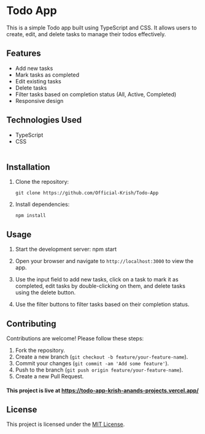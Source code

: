# Todo App

This is a simple Todo app built using TypeScript and CSS. It allows users to create, edit, and delete tasks to manage their todos effectively.

## Features

- Add new tasks
- Mark tasks as completed
- Edit existing tasks
- Delete tasks
- Filter tasks based on completion status (All, Active, Completed)
- Responsive design

## Technologies Used

- TypeScript
- CSS <br></br>


## Installation

1. Clone the repository:

   ```git clone https://github.com/Official-Krish/Todo-App```

3. Install dependencies:
  
   ```npm install```


## Usage

1. Start the development server: npm start


2. Open your browser and navigate to `http://localhost:3000` to view the app.

3. Use the input field to add new tasks, click on a task to mark it as completed, edit tasks by double-clicking on them, and delete tasks using the delete button.

4. Use the filter buttons to filter tasks based on their completion status.

## Contributing

Contributions are welcome! Please follow these steps:

1. Fork the repository.
2. Create a new branch (`git checkout -b feature/your-feature-name`).
3. Commit your changes (`git commit -am 'Add some feature'`).
4. Push to the branch (`git push origin feature/your-feature-name`).
5. Create a new Pull Request.


<b><h4>This project is live at https://todo-app-krish-anands-projects.vercel.app/</h4></b>

## License

This project is licensed under the [MIT License](LICENSE).
